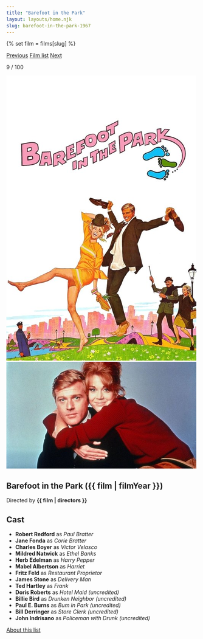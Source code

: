 ```yaml
---
title: "Barefoot in the Park"
layout: layouts/home.njk
slug: barefoot-in-the-park-1967
---
```


{% set film = films[slug] %}

<nav class="films">
  <a class="prev" href="../breathless-1960">Previous</a>
  <a href="../">Film list</a>
  <a class="next" href="../in-the-heat-of-the-night-1967">Next</a>
</nav>

<p>9 / 100</p>

<article class="film">
  <div class="backdrop-and-poster">
    <img class="poster" src="../films/posters/barefoot-in-the-park-1967.jpg" alt="">
    <img class="backdrop" src="../films/backdrops/barefoot-in-the-park-1967.jpg" alt="">
  </div>

  <h1>Barefoot in the Park ({{ film | filmYear }})</h1>

  <p class="director">
    Directed by <strong>{{ film | directors }}</strong>
  </p>


  <h2>
    Cast
  </h2>
  <ul>
            <li><strong>Robert Redford</strong> as <em>Paul Bratter</em></li>
        <li><strong>Jane Fonda</strong> as <em>Corie Bratter</em></li>
        <li><strong>Charles Boyer</strong> as <em>Victor Velasco</em></li>
        <li><strong>Mildred Natwick</strong> as <em>Ethel Banks</em></li>
        <li><strong>Herb Edelman</strong> as <em>Harry Pepper</em></li>
        <li><strong>Mabel Albertson</strong> as <em>Harriet</em></li>
        <li><strong>Fritz Feld</strong> as <em>Restaurant Proprietor</em></li>
        <li><strong>James Stone</strong> as <em>Delivery Man</em></li>
        <li><strong>Ted Hartley</strong> as <em>Frank</em></li>
        <li><strong>Doris Roberts</strong> as <em>Hotel Maid (uncredited)</em></li>
        <li><strong>Billie Bird</strong> as <em>Drunken Neighbor (uncredited)</em></li>
        <li><strong>Paul E. Burns</strong> as <em>Bum in Park (uncredited)</em></li>
        <li><strong>Bill Derringer</strong> as <em>Store Clerk (uncredited)</em></li>
        <li><strong>John Indrisano</strong> as <em>Policeman with Drunk (uncredited)</em></li>
  </ul>
</article>
<footer>
  <a href="../about">About this list</a>
</footer>
